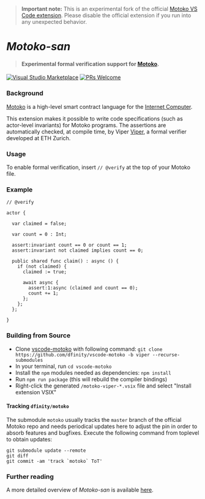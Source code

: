 > **Important note:** This is an experimental fork of the official [Motoko VS Code extension](https://marketplace.visualstudio.com/items?itemName=dfinity-foundation.vscode-motoko). Please disable the official extension if you run into any unexpected behavior. 

# _Motoko-san_

> #### Experimental formal verification support for [Motoko](https://internetcomputer.org/docs/current/developer-docs/build/cdks/motoko-dfinity/motoko/).

[![Visual Studio Marketplace](https://img.shields.io/visual-studio-marketplace/v/dfinity-foundation.motoko-viper?color=brightgreen&logo=visual-studio-code)](https://marketplace.visualstudio.com/items?itemName=dfinity-foundation.motoko-viper)
[![PRs Welcome](https://img.shields.io/badge/PRs-welcome-brightgreen.svg)](https://github.com/dfinity/prettier-plugin-motoko/issues)

### Background

[Motoko](https://internetcomputer.org/docs/current/developer-docs/build/cdks/motoko-dfinity/motoko/) is a high-level smart contract language for the [Internet Computer](https://internetcomputer.org/). 

This extension makes it possible to write code specifications (such as actor-level invariants) for Motoko programs. The assertions are automatically checked, at compile time, by Viper [Viper](https://www.pm.inf.ethz.ch/research/viper.html), a formal verifier developed at ETH Zurich.

### Usage

To enable formal verification, insert `// @verify` at the top of your Motoko file.

### Example

```motoko
// @verify

actor {

  var claimed = false;

  var count = 0 : Int;

  assert:invariant count == 0 or count == 1;
  assert:invariant not claimed implies count == 0;

  public shared func claim() : async () {
    if (not claimed) {
      claimed := true;

      await async {
        assert:1:async (claimed and count == 0);
        count += 1;
      };
    };
  };

}
```

### Building from Source

- Clone [vscode-motoko](https://github.com/dfinity/vscode-motoko/tree/viper) with
  following command: `git clone https://github.com/dfinity/vscode-motoko -b viper --recurse-submodules`
- In your terminal, run `cd vscode-motoko`
- Install the `npm` modules needed as dependencies: `npm install`
- Run `npm run package` (this will rebuild the compiler bindings)
- Right-click the generated `/motoko-viper-*.vsix` file and select "Install extension VSIX"

#### Tracking `dfinity/motoko`

The submodule `motoko` usually tracks the `master` branch of the official Motoko repo
and needs periodical updates here to adjust the pin in order to absorb features and bugfixes.
Execute the following command from toplevel to obtain updates:

``` shell
git submodule update --remote
git diff
git commit -am 'track `motoko` ToT'
```

### Further reading

A more detailed overview of _Motoko-san_ is available [here](https://github.com/dfinity/motoko/tree/master/src/viper).
